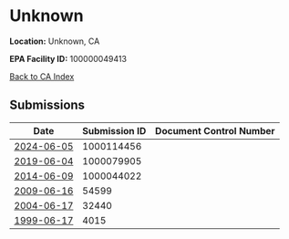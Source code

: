 # Unknown

**Location:** Unknown, CA

**EPA Facility ID:** 100000049413

[Back to CA Index](../../index.md)

## Submissions

| Date | Submission ID | Document Control Number |
|------|--------------|-------------------------|
| [2024-06-05](submissions/1000114456.md) | 1000114456 |  |
| [2019-06-04](submissions/1000079905.md) | 1000079905 |  |
| [2014-06-09](submissions/1000044022.md) | 1000044022 |  |
| [2009-06-16](submissions/54599.md) | 54599 |  |
| [2004-06-17](submissions/32440.md) | 32440 |  |
| [1999-06-17](submissions/4015.md) | 4015 |  |
